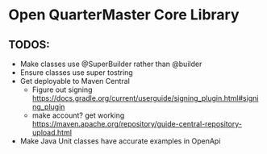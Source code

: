 # Open QuarterMaster Core Library

## TODOS:

- Make classes use @SuperBuilder rather than @builder
- Ensure classes use super tostring
- Get deployable to Maven Central
  - Figure out signing https://docs.gradle.org/current/userguide/signing_plugin.html#signing_plugin
  - make account? get working https://maven.apache.org/repository/guide-central-repository-upload.html
- Make Java Unit classes have accurate examples in OpenApi
